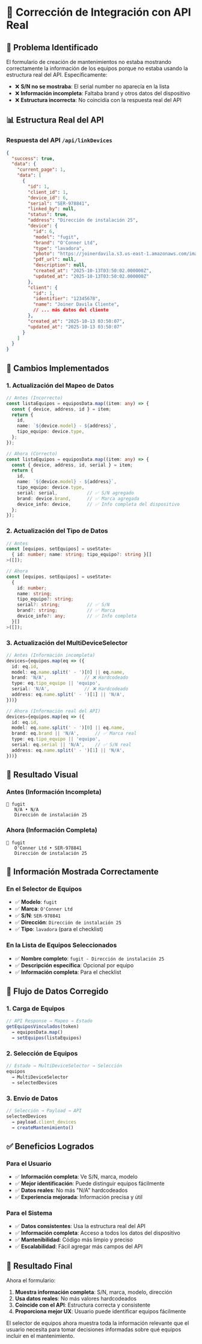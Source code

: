 # 🔧 Corrección de Integración con API Real

## 🎯 Problema Identificado

El formulario de creación de mantenimientos no estaba mostrando correctamente la información de los equipos porque no estaba usando la estructura real del API. Específicamente:

- ❌ **S/N no se mostraba**: El serial number no aparecía en la lista
- ❌ **Información incompleta**: Faltaba brand y otros datos del dispositivo
- ❌ **Estructura incorrecta**: No coincidía con la respuesta real del API

## 📊 Estructura Real del API

### **Respuesta del API `/api/linkDevices`**
```json
{
  "success": true,
  "data": {
    "current_page": 1,
    "data": [
      {
        "id": 1,
        "client_id": 1,
        "device_id": 6,
        "serial": "SER-978841",
        "linked_by": null,
        "status": true,
        "address": "Dirección de instalación 25",
        "device": {
          "id": 6,
          "model": "fugit",
          "brand": "O'Conner Ltd",
          "type": "lavadora",
          "photo": "https://joinerdavila.s3.us-east-1.amazonaws.com/images/equipo.PNG",
          "pdf_url": null,
          "description": null,
          "created_at": "2025-10-13T03:50:02.000000Z",
          "updated_at": "2025-10-13T03:50:02.000000Z"
        },
        "client": {
          "id": 1,
          "identifier": "12345678",
          "name": "Joiner Davila Cliente",
          // ... más datos del cliente
        },
        "created_at": "2025-10-13 03:50:07",
        "updated_at": "2025-10-13 03:50:07"
      }
    ]
  }
}
```

## 🔧 Cambios Implementados

### **1. Actualización del Mapeo de Datos**
```typescript
// Antes (Incorrecto)
const listaEquipos = equiposData.map((item: any) => {
  const { device, address, id } = item;
  return {
    id,
    name: `${device.model} - ${address}`,
    tipo_equipo: device.type,
  };
});

// Ahora (Correcto)
const listaEquipos = equiposData.map((item: any) => {
  const { device, address, id, serial } = item;
  return {
    id,
    name: `${device.model} - ${address}`,
    tipo_equipo: device.type,
    serial: serial,           // ✅ S/N agregado
    brand: device.brand,      // ✅ Marca agregada
    device_info: device,      // ✅ Info completa del dispositivo
  };
});
```

### **2. Actualización del Tipo de Datos**
```typescript
// Antes
const [equipos, setEquipos] = useState<
  { id: number; name: string; tipo_equipo?: string }[]
>([]);

// Ahora
const [equipos, setEquipos] = useState<
  { 
    id: number; 
    name: string; 
    tipo_equipo?: string;
    serial?: string;          // ✅ S/N
    brand?: string;           // ✅ Marca
    device_info?: any;        // ✅ Info completa
  }[]
>([]);
```

### **3. Actualización del MultiDeviceSelector**
```typescript
// Antes (Información incompleta)
devices={equipos.map(eq => ({
  id: eq.id,
  model: eq.name.split(' - ')[0] || eq.name,
  brand: 'N/A',              // ❌ Hardcodeado
  type: eq.tipo_equipo || 'equipo',
  serial: 'N/A',             // ❌ Hardcodeado
  address: eq.name.split(' - ')[1] || 'N/A',
}))}

// Ahora (Información real del API)
devices={equipos.map(eq => ({
  id: eq.id,
  model: eq.name.split(' - ')[0] || eq.name,
  brand: eq.brand || 'N/A',      // ✅ Marca real
  type: eq.tipo_equipo || 'equipo',
  serial: eq.serial || 'N/A',    // ✅ S/N real
  address: eq.name.split(' - ')[1] || 'N/A',
}))}
```

## 📱 Resultado Visual

### **Antes (Información Incompleta)**
```
🔧 fugit
   N/A • N/A
   Dirección de instalación 25
```

### **Ahora (Información Completa)**
```
🔧 fugit
   O'Conner Ltd • SER-978841
   Dirección de instalación 25
```

## 🎯 Información Mostrada Correctamente

### **En el Selector de Equipos**
- ✅ **Modelo**: `fugit`
- ✅ **Marca**: `O'Conner Ltd`
- ✅ **S/N**: `SER-978841`
- ✅ **Dirección**: `Dirección de instalación 25`
- ✅ **Tipo**: `lavadora` (para el checklist)

### **En la Lista de Equipos Seleccionados**
- ✅ **Nombre completo**: `fugit - Dirección de instalación 25`
- ✅ **Descripción específica**: Opcional por equipo
- ✅ **Información completa**: Para el checklist

## 🔄 Flujo de Datos Corregido

### **1. Carga de Equipos**
```typescript
// API Response → Mapeo → Estado
getEquiposVinculados(token) 
  → equiposData.map() 
  → setEquipos(listaEquipos)
```

### **2. Selección de Equipos**
```typescript
// Estado → MultiDeviceSelector → Selección
equipos 
  → MultiDeviceSelector 
  → selectedDevices
```

### **3. Envío de Datos**
```typescript
// Selección → Payload → API
selectedDevices 
  → payload.client_devices 
  → createMantenimiento()
```

## ✅ Beneficios Logrados

### **Para el Usuario**
- ✅ **Información completa**: Ve S/N, marca, modelo
- ✅ **Mejor identificación**: Puede distinguir equipos fácilmente
- ✅ **Datos reales**: No más "N/A" hardcodeados
- ✅ **Experiencia mejorada**: Información precisa y útil

### **Para el Sistema**
- ✅ **Datos consistentes**: Usa la estructura real del API
- ✅ **Información completa**: Acceso a todos los datos del dispositivo
- ✅ **Mantenibilidad**: Código más limpio y preciso
- ✅ **Escalabilidad**: Fácil agregar más campos del API

## 🎉 Resultado Final

Ahora el formulario:

1. **Muestra información completa**: S/N, marca, modelo, dirección
2. **Usa datos reales**: No más valores hardcodeados
3. **Coincide con el API**: Estructura correcta y consistente
4. **Proporciona mejor UX**: Usuario puede identificar equipos fácilmente

El selector de equipos ahora muestra toda la información relevante que el usuario necesita para tomar decisiones informadas sobre qué equipos incluir en el mantenimiento.




